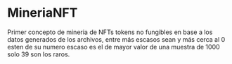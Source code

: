 # MineriaNFT
Primer concepto de mineria de NFTs tokens no fungibles en base a los datos generados de los archivos, entre más escasos sean y más cerca al 0 esten de su numero escaso es el de mayor valor de una muestra de 1000 solo 39 son los raros.
